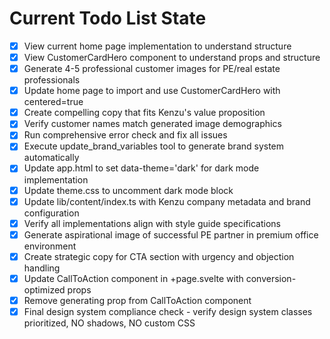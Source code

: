 <!-- DO NOT EDIT - Managed by todo_list tool -->
<!-- Updated: 2025-10-22T20:37:07.154Z -->

# Current Todo List State

- [x] View current home page implementation to understand structure
- [x] View CustomerCardHero component to understand props and structure
- [x] Generate 4-5 professional customer images for PE/real estate professionals
- [x] Update home page to import and use CustomerCardHero with centered=true
- [x] Create compelling copy that fits Kenzu's value proposition
- [x] Verify customer names match generated image demographics
- [x] Run comprehensive error check and fix all issues
- [x] Execute update_brand_variables tool to generate brand system automatically
- [x] Update app.html to set data-theme='dark' for dark mode implementation
- [x] Update theme.css to uncomment dark mode block
- [x] Update lib/content/index.ts with Kenzu company metadata and brand configuration
- [x] Verify all implementations align with style guide specifications
- [x] Generate aspirational image of successful PE partner in premium office environment
- [x] Create strategic copy for CTA section with urgency and objection handling
- [x] Update CallToAction component in +page.svelte with conversion-optimized props
- [x] Remove generating prop from CallToAction component
- [x] Final design system compliance check - verify design system classes prioritized, NO shadows, NO custom CSS

